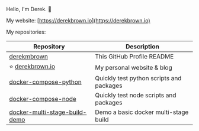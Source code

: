 Hello, I'm Derek. 👋

My website: [https://derekbrown.io](https://derekbrown.io)

My repositories:

| Repository | Description |
| - | - |
| [derekmbrown](https://github.com/derekmbrown/derekmbrown) | This GitHub Profile README |
| :star: [derekbrown.io](https://github.com/derekmbrown/derekbrown.io) | My personal website & blog |
| [docker-compose-python](https://github.com/derekmbrown/docker-compose-python) | Quickly test python scripts and packages |
| [docker-compose-node](https://github.com/derekmbrown/docker-compose-node) | Quickly test node scripts and packages |
| [docker-multi-stage-build-demo](https://github.com/derekmbrown/multi-stage-build-apache) | Demo a basic docker multi-stage build |

